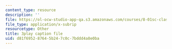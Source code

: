 ```yaml
---
content_type: resource
description: ''
file: https://ol-ocw-studio-app-qa.s3.amazonaws.com/courses/8-01sc-classical-mechanics-fall-2016/d81f695287645b247c0c7bddd4a8e0ba_7WDiK3flILc.srt
file_type: application/x-subrip
resourcetype: Other
title: 3play caption file
uid: d81f6952-8764-5b24-7c0c-7bddd4a8e0ba
---
```

